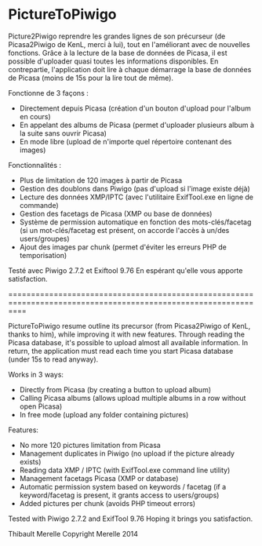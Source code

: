 PictureToPiwigo
================================================================================================================

Picture2Piwigo reprendre les grandes lignes de son précurseur (de Picasa2Piwigo de KenL, merci à lui), tout en l'améliorant avec de nouvelles fonctions. Grâce à la lecture de la base de données de Picasa, il est possible d'uploader quasi toutes les informations disponibles. En contrepartie, l'application doit lire à chaque démarrage la base de données de Picasa (moins de 15s pour la lire tout de même).

Fonctionne de 3 façons :
- Directement depuis Picasa (création d'un bouton d'upload pour l'album en cours)
- En appelant des albums de Picasa (permet d'uploader plusieurs album à la suite sans ouvrir Picasa)
- En mode libre (upload de n'importe quel répertoire contenant des images)

Fonctionnalités :
- Plus de limitation de 120 images à partir de Picasa
- Gestion des doublons dans Piwigo (pas d'upload si l'image existe déjà)
- Lecture des données XMP/IPTC (avec l'utilitaire ExifTool.exe en ligne de commande)
- Gestion des facetags de Picasa (XMP ou base de données)
- Système de permission automatique en fonction des mots-clés/facetag (si un mot-clés/facetag est présent, on accorde l'accès à un/des users/groupes)
- Ajout des images par chunk (permet d'éviter les erreurs PHP de temporisation)

Testé avec Piwigo 2.7.2 et Exiftool 9.76
En espérant qu'elle vous apporte satisfaction.

================================================================================================================


PictureToPiwigo resume outline its precursor (from Picasa2Piwigo of KenL, thanks to him), while improving it with new features. Through reading the Picasa database, it's possible to upload almost all available information. In return, the application must read each time you start Picasa database (under 15s to read anyway).

Works in 3 ways:
- Directly from Picasa (by creating a button to upload album)
- Calling Picasa albums (allows upload multiple albums in a row without open Picasa)
- In free mode (upload any folder containing pictures)

Features:
- No more 120 pictures limitation from Picasa
- Management duplicates in Piwigo (no upload if the picture already exists)
- Reading data XMP / IPTC (with ExifTool.exe command line utility)
- Management facetags Picasa (XMP or database)
- Automatic permission system based on keywords / facetag (if a keyword/facetag is present, it grants access to users/groups)
- Added pictures per chunk (avoids PHP timeout errors)

Tested with Piwigo 2.7.2 and ExifTool 9.76
Hoping it brings you satisfaction.

Thibault Merelle
Copyright Merelle 2014
